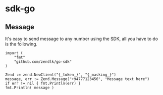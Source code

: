 # sdk-go

## Message

It's easy to send message to any number using the SDK, all you have to do is the following.

```golang
import (
    "fmt"
    "github.com/zendlk/go-sdk"
)

Zend := zend.NewClient("{_token_}", "{_masking_}")
message, err := Zend.Message("+94777123456", "Message text here")
if err != nil { fmt.Println(err) }
fmt.Println( message )
```
